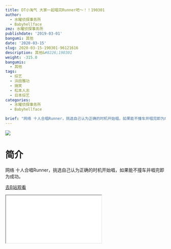 ```yaml
---
title: DT小淘气 大家一起唱完Runner吧～！！190301
author:
  - 水曜侦探事务所
  - Babyhellface
zmz: 水曜侦探事务所
publishdate: '2019-03-01'
bangumi: 其他
date: '2020-03-15'
slug: 2020-03-15-190301-96121616
description: 其他&#8226;190301
weight: -315.0
bangumis:
  - 其他
tags:
  - 综艺
  - 浜田雅功
  - 搞笑
  - 松本人志
  - 日本综艺
categories:
  - 水曜侦探事务所
  - Babyhellface

brief: "网络 十人合唱Runner，挑选自己认为正确的时机开始唱，如果能不撞车并唱完即为成功。"
---
```

![](https://raw.githubusercontent.com/tcgriffith/owaraisite/master/static/tmpimg/8d9484246d496f99b95e802c372d27904ace2fa3.jpg.480.jpg)
# 简介  
网络
十人合唱Runner，挑选自己认为正确的时机开始唱，如果能不撞车并唱完即为成功。  

[去B站观看](https://www.bilibili.com/video/av96121616/)
<div class ="resp-container"><iframe class="testiframe" src="//player.bilibili.com/player.html?aid=96121616"", scrolling="no", allowfullscreen="true" > </iframe></div> 
